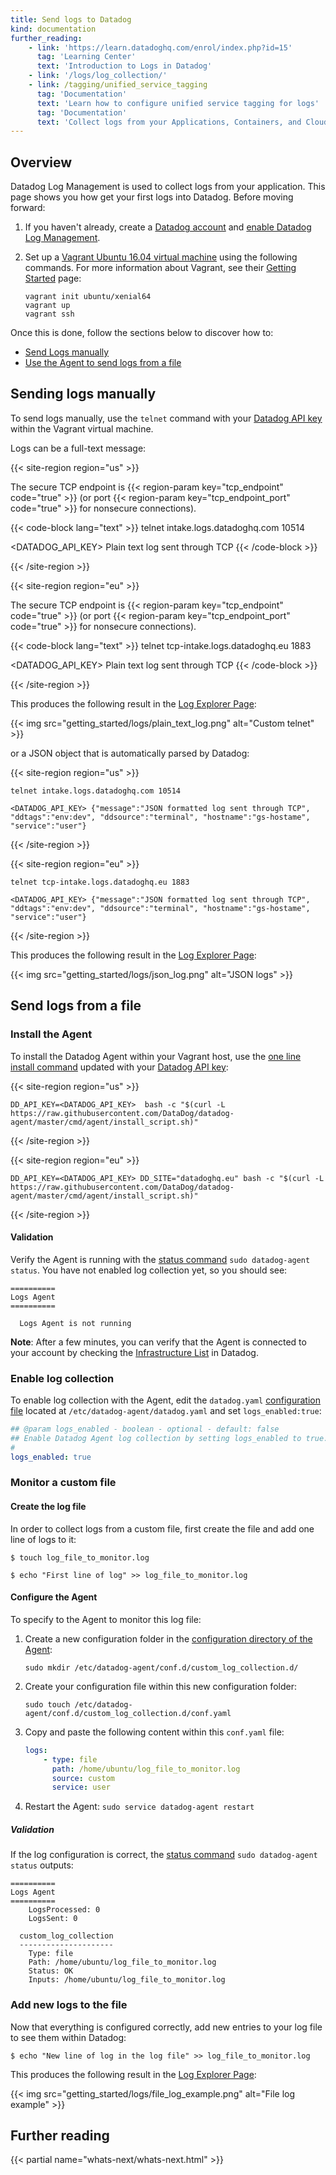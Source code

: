 ```yaml
---
title: Send logs to Datadog
kind: documentation
further_reading:
    - link: 'https://learn.datadoghq.com/enrol/index.php?id=15'
      tag: 'Learning Center'
      text: 'Introduction to Logs in Datadog'
    - link: '/logs/log_collection/'
    - link: /tagging/unified_service_tagging
      tag: 'Documentation'
      text: 'Learn how to configure unified service tagging for logs'
      tag: 'Documentation'
      text: 'Collect logs from your Applications, Containers, and Cloud providers'
---
```


## Overview

Datadog Log Management is used to collect logs from your application. This page shows you how get your first logs into Datadog. Before moving forward:

1. If you haven't already, create a [Datadog account][1] and [enable Datadog Log Management][2].
2. Set up a [Vagrant Ubuntu 16.04 virtual machine][3] using the following commands. For more information about Vagrant, see their [Getting Started][4] page:

    ```text
    vagrant init ubuntu/xenial64
    vagrant up
    vagrant ssh
    ```

Once this is done, follow the sections below to discover how to:

- [Send Logs manually](#sending-logs-manually)
- [Use the Agent to send logs from a file](#send-logs-from-a-file)

## Sending logs manually

To send logs manually, use the `telnet` command with your [Datadog API key][5] within the Vagrant virtual machine.

Logs can be a full-text message:

{{< site-region region="us" >}}

The secure TCP endpoint is {{< region-param key="tcp_endpoint" code="true" >}} (or port {{< region-param key="tcp_endpoint_port" code="true" >}} for nonsecure connections).

{{< code-block lang="text" >}}
telnet intake.logs.datadoghq.com 10514

<DATADOG_API_KEY> Plain text log sent through TCP
{{< /code-block >}}

{{< /site-region >}}

{{< site-region region="eu" >}}

The secure TCP endpoint is {{< region-param key="tcp_endpoint" code="true" >}} (or port {{< region-param key="tcp_endpoint_port" code="true" >}} for nonsecure connections).

{{< code-block lang="text" >}}
telnet tcp-intake.logs.datadoghq.eu 1883

<DATADOG_API_KEY> Plain text log sent through TCP
{{< /code-block >}}

{{< /site-region >}}

This produces the following result in the [Log Explorer Page][2]:

{{< img src="getting_started/logs/plain_text_log.png" alt="Custom telnet" >}}

or a JSON object that is automatically parsed by Datadog:

{{< site-region region="us" >}}

```text
telnet intake.logs.datadoghq.com 10514

<DATADOG_API_KEY> {"message":"JSON formatted log sent through TCP", "ddtags":"env:dev", "ddsource":"terminal", "hostname":"gs-hostame", "service":"user"}
```

{{< /site-region >}}

{{< site-region region="eu" >}}

```text
telnet tcp-intake.logs.datadoghq.eu 1883

<DATADOG_API_KEY> {"message":"JSON formatted log sent through TCP", "ddtags":"env:dev", "ddsource":"terminal", "hostname":"gs-hostame", "service":"user"}
```

{{< /site-region >}}

This produces the following result in the [Log Explorer Page][2]:

{{< img src="getting_started/logs/json_log.png" alt="JSON logs" >}}

## Send logs from a file

### Install the Agent

To install the Datadog Agent within your Vagrant host, use the [one line install command][6] updated with your [Datadog API key][5]:

{{< site-region region="us" >}}

```text
DD_API_KEY=<DATADOG_API_KEY>  bash -c "$(curl -L https://raw.githubusercontent.com/DataDog/datadog-agent/master/cmd/agent/install_script.sh)"
```

{{< /site-region >}}

{{< site-region region="eu" >}}

```text
DD_API_KEY=<DATADOG_API_KEY> DD_SITE="datadoghq.eu" bash -c "$(curl -L https://raw.githubusercontent.com/DataDog/datadog-agent/master/cmd/agent/install_script.sh)"
```

{{< /site-region >}}

#### Validation

Verify the Agent is running with the [status command][7] `sudo datadog-agent status`. You have not enabled log collection yet, so you should see:

```text
==========
Logs Agent
==========

  Logs Agent is not running
```

**Note**: After a few minutes, you can verify that the Agent is connected to your account by checking the [Infrastructure List][8] in Datadog.

### Enable log collection

To enable log collection with the Agent, edit the `datadog.yaml` [configuration file][9] located at `/etc/datadog-agent/datadog.yaml` and set `logs_enabled:true`:

```yaml
## @param logs_enabled - boolean - optional - default: false
## Enable Datadog Agent log collection by setting logs_enabled to true.
#
logs_enabled: true
```

### Monitor a custom file

#### Create the log file

In order to collect logs from a custom file, first create the file and add one line of logs to it:

```shell
$ touch log_file_to_monitor.log

$ echo "First line of log" >> log_file_to_monitor.log
```

#### Configure the Agent

To specify to the Agent to monitor this log file:

1. Create a new configuration folder in the [configuration directory of the Agent][10]:

    ```shell
    sudo mkdir /etc/datadog-agent/conf.d/custom_log_collection.d/
    ```

2. Create your configuration file within this new configuration folder:

    ```shell
    sudo touch /etc/datadog-agent/conf.d/custom_log_collection.d/conf.yaml
    ```

3. Copy and paste the following content within this `conf.yaml` file:

    ```yaml
    logs:
        - type: file
          path: /home/ubuntu/log_file_to_monitor.log
          source: custom
          service: user
    ```

4. Restart the Agent: `sudo service datadog-agent restart`

##### Validation

If the log configuration is correct, the [status command][7] `sudo datadog-agent status` outputs:

```text
==========
Logs Agent
==========
    LogsProcessed: 0
    LogsSent: 0

  custom_log_collection
  ---------------------
    Type: file
    Path: /home/ubuntu/log_file_to_monitor.log
    Status: OK
    Inputs: /home/ubuntu/log_file_to_monitor.log
```

### Add new logs to the file

Now that everything is configured correctly, add new entries to your log file to see them within Datadog:

```shell
$ echo "New line of log in the log file" >> log_file_to_monitor.log
```

This produces the following result in the [Log Explorer Page][2]:

{{< img src="getting_started/logs/file_log_example.png" alt="File log example" >}}

## Further reading

{{< partial name="whats-next/whats-next.html" >}}

[1]: https://www.datadoghq.com
[2]: https://app.datadoghq.com/logs
[3]: https://app.vagrantup.com/ubuntu/boxes/xenial64
[4]: https://www.vagrantup.com/intro/getting-started/index.html
[5]: https://app.datadoghq.com/account/settings#api
[6]: https://app.datadoghq.com/account/settings#agent/ubuntu
[7]: /agent/guide/agent-commands/#agent-information
[8]: https://app.datadoghq.com/infrastructure
[9]: /agent/guide/agent-configuration-files/#agent-main-configuration-file
[10]: /agent/guide/agent-configuration-files/#agent-configuration-directory
